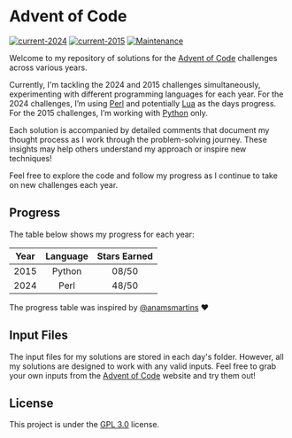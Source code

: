 # Advent of Code
[![current-2024](https://img.shields.io/badge/In%20Progess-2024-1f425f.svg?color=green)](https://adventofcode.com/2024/)
[![current-2015](https://img.shields.io/badge/In%20Progess-2015-1f425f.svg?color=green)](https://adventofcode.com/2015)
[![Maintenance](https://img.shields.io/badge/Maintained%3F-Yes-blue.svg)](https://github.com/joseareia/advent-of-code/graphs/commit-activity)

Welcome to my repository of solutions for the [Advent of Code](https://adventofcode.com/) challenges across various years.

Currently, I'm tackling the 2024 and 2015 challenges simultaneously, experimenting with different programming languages for each year. For the 2024 challenges, I’m using [Perl](https://www.perl.org/) and potentially [Lua](https://www.lua.org/) as the days progress. For the 2015 challenges, I’m working with [Python](https://www.python.org/) only.

Each solution is accompanied by detailed comments that document my thought process as I work through the problem-solving journey. These insights may help others understand my approach or inspire new techniques!

Feel free to explore the code and follow my progress as I continue to take on new challenges each year.

## Progress
The table below shows my progress for each year:

| Year | Language | Stars Earned |
| :--: | :------: | :----------: |
| 2015 | Python   | 08/50        |
| 2024 | Perl     | 48/50        |

The progress table was inspired by [@anamsmartins](https://github.com/anamsmartins) :heart:

## Input Files
The input files for my solutions are stored in each day's folder. However, all my solutions are designed to work with any valid inputs. Feel free to grab your own inputs from the [Advent of Code](https://adventofcode.com/) website and try them out!

## License
This project is under the [GPL 3.0](https://www.gnu.org/licenses/gpl-3.0.html#license-text) license.